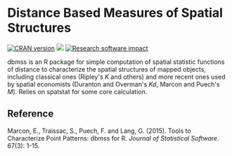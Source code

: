 # Distance Based Measures of Spatial Structures

[![CRAN version](http://www.r-pkg.org/badges/version/dbmss)](https://CRAN.r-project.org/package=dbmss)
[![](http://cranlogs.r-pkg.org/badges/dbmss)](https://CRAN.R-project.org/package=dbmss)
[![Research software impact](http://depsy.org/api/package/cran/dbmss/badge.svg)](http://depsy.org/package/r/dbmss)

dbmss is an R package for simple computation of spatial statistic functions of distance to characterize the spatial structures
of mapped objects, including classical ones (Ripley's *K* and others) and more recent ones used by spatial economists 
(Duranton and Overman's *Kd*, Marcon and Puech's *M*). Relies on spatstat for some core calculation.

## Reference

Marcon, E., Traissac, S., Puech, F. and Lang, G. (2015). Tools to Characterize Point Patterns: dbmss for R. 
*Journal of Statistical Software*. 67(3): 1-15.
